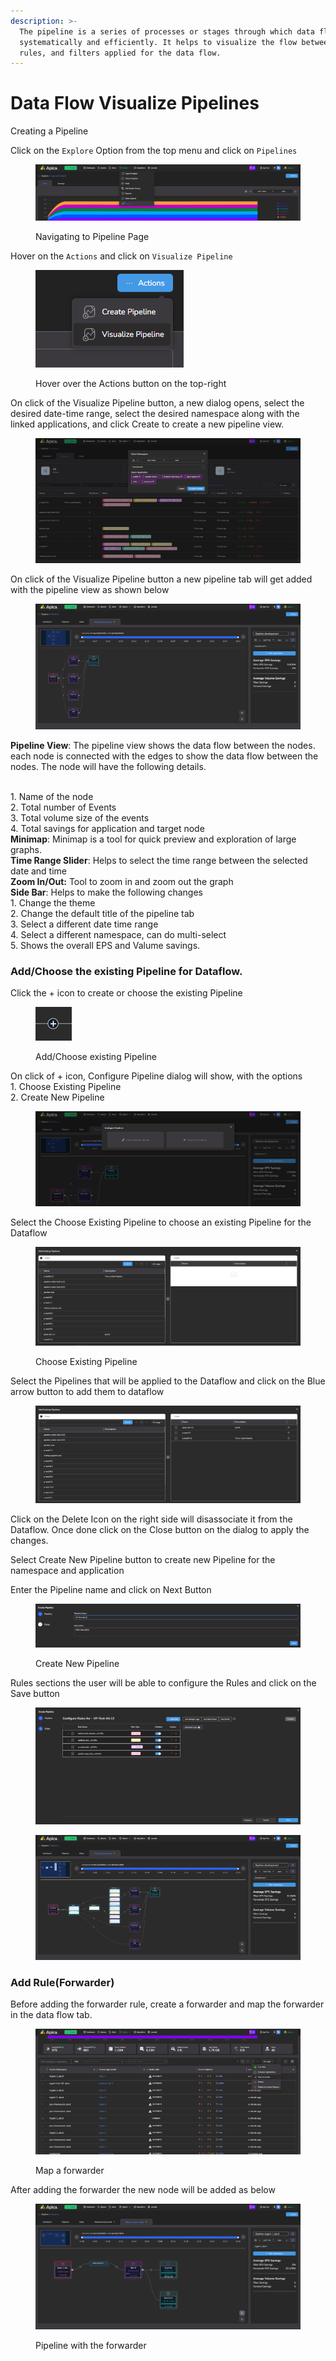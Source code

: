 ```yaml
---
description: >-
  The pipeline is a series of processes or stages through which data flow
  systematically and efficiently. It helps to visualize the flow between nodes,
  rules, and filters applied for the data flow.
---
```


# Data Flow Visualize Pipelines

Creating a Pipeline

Click on the `Explore` Option from the top menu and click on `Pipelines`

<figure><img src="../.gitbook/assets/image.png" alt=""><figcaption><p>Navigating to Pipeline Page</p></figcaption></figure>

Hover on the `Actions` and click on `Visualize Pipeline`

<figure><img src="../.gitbook/assets/Screenshot 2025-05-02 220846.png" alt=""><figcaption><p>Hover over the Actions button on the top-right</p></figcaption></figure>

On click of the Visualize Pipeline button, a new dialog opens, select the desired date-time range, select the desired namespace along with the linked applications, and click Create to create a new pipeline view.

<figure><img src="../.gitbook/assets/Screenshot 2025-05-02 221156.png" alt=""><figcaption></figcaption></figure>

On click of the Visualize Pipeline button a new pipeline tab will get added with the pipeline view as shown below

<figure><img src="../.gitbook/assets/Screenshot 2025-05-02 221316.png" alt=""><figcaption></figcaption></figure>

**Pipeline View**: The pipeline view shows the data flow between the nodes. each node is connected with the edges to show the data flow between the nodes. The node will have the following details.

\
1\. Name of the node\
2\. Total number of Events\
3\. Total volume size of the events\
4\. Total savings for application and target node\
**Minimap**: Minimap is a tool for quick preview and exploration of large graphs.\
**Time Range Slider**: Helps to select the time range between the selected date and time\
**Zoom In/Out:** Tool to zoom in and zoom out the graph\
**Side Bar**: Helps to make the following changes\
1\. Change the theme\
2\. Change the default title of the pipeline tab\
3\. Select a different date time range\
4\. Select a different namespace, can do multi-select\
5\. Shows the overall EPS and Valume savings.

### Add/Choose the existing Pipeline for Dataflow.

Click the + icon to create or choose the existing Pipeline

<figure><img src="../.gitbook/assets/Screenshot 2025-05-02 221425.png" alt=""><figcaption><p>Add/Choose existing Pipeline</p></figcaption></figure>

On click of + icon, Configure Pipeline dialog will show, with the options\
1\. Choose Existing Pipeline\
2\. Create New Pipeline

<figure><img src="../.gitbook/assets/Screenshot 2025-05-02 221703.png" alt=""><figcaption></figcaption></figure>

Select the Choose Existing Pipeline to choose an existing Pipeline for the Dataflow

<figure><img src="../.gitbook/assets/Screenshot 2025-05-02 221844.png" alt=""><figcaption><p>Choose Existing Pipeline</p></figcaption></figure>

Select the Pipelines that will be applied to the Dataflow and click on the Blue arrow button to add them to dataflow

<figure><img src="../.gitbook/assets/image (7).png" alt=""><figcaption></figcaption></figure>

Click on the Delete Icon on the right side will disassociate it from the Dataflow. Once done click on the Close button on the dialog to apply the changes.

Select Create New Pipeline button to create new Pipeline for the namespace and application

Enter the Pipeline name and click on Next Button

<figure><img src="../.gitbook/assets/Screenshot 2025-05-02 222507.png" alt=""><figcaption><p>Create New Pipeline</p></figcaption></figure>

Rules sections the user will be able to configure the Rules and click on the Save button

<figure><img src="../.gitbook/assets/image (8).png" alt=""><figcaption></figcaption></figure>

<figure><img src="../.gitbook/assets/Screenshot 2025-05-02 223521.png" alt=""><figcaption></figcaption></figure>

### Add Rule(Forwarder)

Before adding the forwarder rule, create a forwarder and map the forwarder in the data flow tab.

<figure><img src="../.gitbook/assets/Screenshot 2025-05-02 223407.png" alt=""><figcaption><p>Map a forwarder</p></figcaption></figure>

After adding the forwarder the new node will be added as below

<figure><img src="../.gitbook/assets/Screenshot 2025-05-02 224136.png" alt=""><figcaption><p>Pipeline with the forwarder</p></figcaption></figure>

